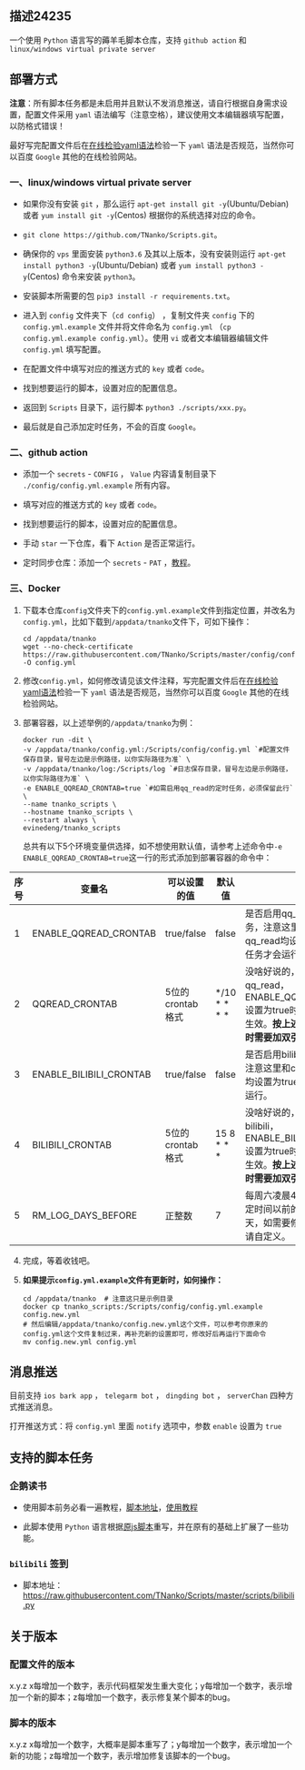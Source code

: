 ## 描述24235

一个使用 `Python` 语言写的薅羊毛脚本仓库，支持 `github action` 和 `linux/windows virtual private server` 

## 部署方式

**注意**：所有脚本任务都是未启用并且默认不发消息推送，请自行根据自身需求设置，配置文件采用 `yaml` 语法编写（注意空格），建议使用文本编辑器填写配置，以防格式错误！ 

最好写完配置文件后在[在线检验yaml语法](https://www.toolfk.com/tool-format-yaml)检验一下 `yaml` 语法是否规范，当然你可以百度 `Google` 其他的在线检验网站。

### 一、linux/windows virtual private server

* 如果你没有安装 `git` ，那么运行 `apt-get install git -y`(Ubuntu/Debian) 或者 `yum install git -y`(Centos) 根据你的系统选择对应的命令。

* `git clone https://github.com/TNanko/Scripts.git`。

* 确保你的 `vps` 里面安装 `python3.6` 及其以上版本，没有安装则运行 `apt-get install python3 -y`(Ubuntu/Debian) 或者 `yum install python3 -y`(Centos) 命令来安装 `python3`。

* 安装脚本所需要的包 `pip3 install -r requirements.txt`。

* 进入到 `config` 文件夹下（`cd config`） ，复制文件夹 `config` 下的 `config.yml.example` 文件并将文件命名为 `config.yml` （`cp config.yml.example config.yml`）。使用 `vi` 或者文本编辑器编辑文件 `config.yml` 填写配置。

* 在配置文件中填写对应的推送方式的 `key` 或者 `code`。

* 找到想要运行的脚本，设置对应的配置信息。

* 返回到 `Scripts` 目录下，运行脚本 `python3 ./scripts/xxx.py`。

* 最后就是自己添加定时任务，不会的百度 `Google`。

### 二、github action

* 添加一个 `secrets` - `CONFIG` ， `Value` 内容请复制目录下 `./config/config.yml.example` 所有内容。

* 填写对应的推送方式的 `key` 或者 `code`。

* 找到想要运行的脚本，设置对应的配置信息。

* 手动 `star` 一下仓库，看下 `Action` 是否正常运行。

* 定时同步仓库：添加一个 `secrets` - `PAT` ，[教程](https://www.jianshu.com/p/bb82b3ad1d11)。

### 三、Docker

1. 下载本仓库`config`文件夹下的`config.yml.example`文件到指定位置，并改名为`config.yml`，比如下载到`/appdata/tnanko`文件下，可如下操作：

    ```shell
    cd /appdata/tnanko
    wget --no-check-certificate https://raw.githubusercontent.com/TNanko/Scripts/master/config/config.yml.example -O config.yml
    ```

2. 修改`config.yml`，如何修改请见该文件注释，写完配置文件后在[在线检验yaml语法](https://www.toolfk.com/tool-format-yaml)检验一下 `yaml` 语法是否规范，当然你可以百度 `Google` 其他的在线检验网站。

3. 部署容器，以上述举例的`/appdata/tnanko`为例：

    ```shell
    docker run -dit \
    -v /appdata/tnanko/config.yml:/Scripts/config/config.yml `#配置文件保存目录，冒号左边是示例路径，以你实际路径为准` \
    -v /appdata/tnanko/log:/Scripts/log `#日志保存目录，冒号左边是示例路径，以你实际路径为准` \
    -e ENABLE_QQREAD_CRONTAB=true `#如需启用qq_read的定时任务，必须保留此行` \
    --name tnanko_scripts \
    --hostname tnanko_scripts \
    --restart always \
    evinedeng/tnanko_scripts
    ```

    总共有以下5个环境变量供选择，如不想使用默认值，请参考上述命令中`-e ENABLE_QQREAD_CRONTAB=true`这一行的形式添加到部署容器的命令中：

| 序号 | 变量名               | 可以设置的值 | 默认值    | 说明                                                                                    |
| ---- | ----------------------- | ---------------- | ------------ | ----------------------------------------------------------------------------------------- |
| 1    | ENABLE_QQREAD_CRONTAB   | true/false       | false        | 是否启用qq_read的定时任务，注意这里和config.yml中qq_read均设置为true，定时任务才会运行。 |
| 2    | QQREAD_CRONTAB          | 5位的crontab格式 | */10 * * * * | 没啥好说的，你想啥时候运行qq_read，ENABLE_QQREAD_CRONTAB设置为true时，本项设置才会生效。**按上述部署容器的命令时需要加双引号。** |
| 3    | ENABLE_BILIBILI_CRONTAB | true/false       | false        | 是否启用bilibili的定时任务，注意这里和config.yml中bilibili均设置为true，定时任务才会运行。 |
| 4    | BILIBILI_CRONTAB        | 5位的crontab格式 | 15 8 * * * | 没啥好说的，你想啥时候运行bilibili，ENABLE_BILIBILI_CRONTAB设置为true时，本项设置才会生效。**按上述部署容器的命令时需要加双引号。** |
| 5    | RM_LOG_DAYS_BEFORE      | 正整数        | 7            | 每周六凌晨4:25分自动删除指定时间以前的日志，默认为7天，如需要修改为其他天数，请自定义。 |

4. 完成，等着收钱吧。

5. **如果提示`config.yml.example`文件有更新时，如何操作：**

    ```shell
    cd /appdata/tnanko  # 注意这只是示例目录
    docker cp tnanko_scripts:/Scripts/config/config.yml.example config.new.yml
    # 然后编辑/appdata/tnanko/config.new.yml这个文件，可以参考你原来的config.yml这个文件复制过来，再补充新的设置即可，修改好后再运行下面命令
    mv config.new.yml config.yml
    ```

## 消息推送

目前支持 `ios bark app` ， `telegarm bot` ， `dingding bot` ， `serverChan` 四种方式推送消息。

打开推送方式：将 `config.yml` 里面 `notify` 选项中，参数 `enable` 设置为 `true`

## 支持的脚本任务

### 企鹅读书

* 使用脚本前务必看一遍教程，[脚本地址](https://raw.githubusercontent.com/TNanko/Scripts/master/scripts/qq_read.py)，[使用教程](https://github.com/TNanko/Scripts/blob/master/docs/qq_read.md)

* 此脚本使用 `Python` 语言根据[原js脚本](https://raw.githubusercontent.com/ziye12/JavaScript/master/Task/qqreads.js)重写，并在原有的基础上扩展了一些功能。

### `bilibili` 签到

* 脚本地址：https://raw.githubusercontent.com/TNanko/Scripts/master/scripts/bilibili.py

## 关于版本

### 配置文件的版本

x.y.z x每增加一个数字，表示代码框架发生重大变化；y每增加一个数字，表示增加一个新的脚本；z每增加一个数字，表示修复某个脚本的bug。

### 脚本的版本

x.y.z x每增加一个数字，大概率是脚本重写了；y每增加一个数字，表示增加一个新的功能；z每增加一个数字，表示增加修复该脚本的一个bug。
